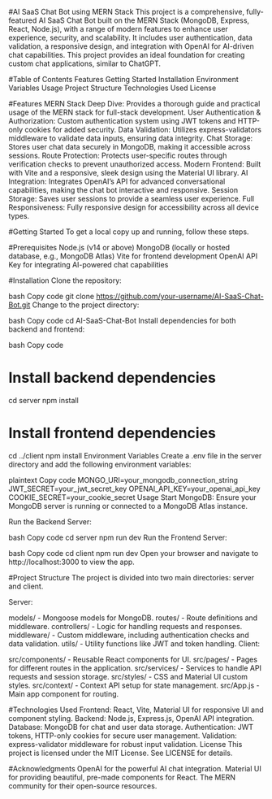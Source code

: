 #AI SaaS Chat Bot using MERN Stack
This project is a comprehensive, fully-featured AI SaaS Chat Bot built on the MERN Stack (MongoDB, Express, React, Node.js), with a range of modern features to enhance user experience, security, and scalability. It includes user authentication, data validation, a responsive design, and integration with OpenAI for AI-driven chat capabilities. This project provides an ideal foundation for creating custom chat applications, similar to ChatGPT.

#Table of Contents
Features
Getting Started
Installation
Environment Variables
Usage
Project Structure
Technologies Used
License

#Features
MERN Stack Deep Dive: Provides a thorough guide and practical usage of the MERN stack for full-stack development.
User Authentication & Authorization: Custom authentication system using JWT tokens and HTTP-only cookies for added security.
Data Validation: Utilizes express-validators middleware to validate data inputs, ensuring data integrity.
Chat Storage: Stores user chat data securely in MongoDB, making it accessible across sessions.
Route Protection: Protects user-specific routes through verification checks to prevent unauthorized access.
Modern Frontend: Built with Vite and a responsive, sleek design using the Material UI library.
AI Integration: Integrates OpenAI’s API for advanced conversational capabilities, making the chat bot interactive and responsive.
Session Storage: Saves user sessions to provide a seamless user experience.
Full Responsiveness: Fully responsive design for accessibility across all device types.

#Getting Started
To get a local copy up and running, follow these steps.

#Prerequisites
Node.js (v14 or above)
MongoDB (locally or hosted database, e.g., MongoDB Atlas)
Vite for frontend development
OpenAI API Key for integrating AI-powered chat capabilities

#Installation
Clone the repository:

bash
Copy code
git clone https://github.com/your-username/AI-SaaS-Chat-Bot.git
Change to the project directory:

bash
Copy code
cd AI-SaaS-Chat-Bot
Install dependencies for both backend and frontend:

bash
Copy code
# Install backend dependencies
cd server
npm install

# Install frontend dependencies
cd ../client
npm install
Environment Variables
Create a .env file in the server directory and add the following environment variables:

plaintext
Copy code
MONGO_URI=your_mongodb_connection_string
JWT_SECRET=your_jwt_secret_key
OPENAI_API_KEY=your_openai_api_key
COOKIE_SECRET=your_cookie_secret
Usage
Start MongoDB: Ensure your MongoDB server is running or connected to a MongoDB Atlas instance.

Run the Backend Server:

bash
Copy code
cd server
npm run dev
Run the Frontend Server:

bash
Copy code
cd client
npm run dev
Open your browser and navigate to http://localhost:3000 to view the app.

#Project Structure
The project is divided into two main directories: server and client.

Server:

models/ - Mongoose models for MongoDB.
routes/ - Route definitions and middleware.
controllers/ - Logic for handling requests and responses.
middleware/ - Custom middleware, including authentication checks and data validation.
utils/ - Utility functions like JWT and token handling.
Client:

src/components/ - Reusable React components for UI.
src/pages/ - Pages for different routes in the application.
src/services/ - Services to handle API requests and session storage.
src/styles/ - CSS and Material UI custom styles.
src/context/ - Context API setup for state management.
src/App.js - Main app component for routing.

#Technologies Used
Frontend: React, Vite, Material UI for responsive UI and component styling.
Backend: Node.js, Express.js, OpenAI API integration.
Database: MongoDB for chat and user data storage.
Authentication: JWT tokens, HTTP-only cookies for secure user management.
Validation: express-validator middleware for robust input validation.
License
This project is licensed under the MIT License. See LICENSE for details.

#Acknowledgments
OpenAI for the powerful AI chat integration.
Material UI for providing beautiful, pre-made components for React.
The MERN community for their open-source resources.
